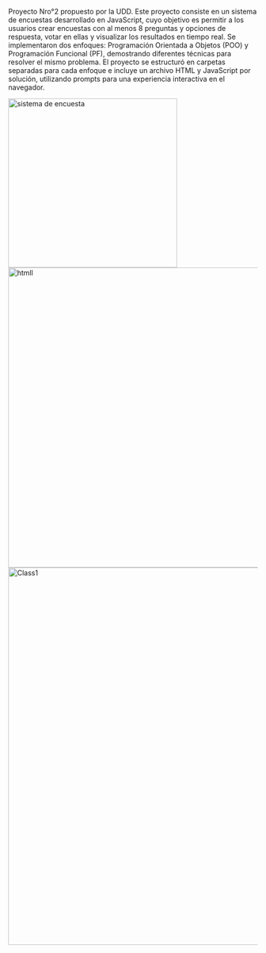 Proyecto Nro°2 propuesto por la UDD. Este proyecto consiste en un sistema de encuestas desarrollado en JavaScript, cuyo objetivo es permitir a los usuarios crear encuestas con al menos 8 preguntas y opciones de respuesta, votar en ellas y visualizar los resultados en tiempo real. Se implementaron dos enfoques: Programación Orientada a Objetos (POO) y Programación Funcional (PF), demostrando diferentes técnicas para resolver el mismo problema. El proyecto se estructuró en carpetas separadas para cada enfoque e incluye un archivo HTML y JavaScript por solución, utilizando prompts para una experiencia interactiva en el navegador.

<img width="341" alt="sistema de encuesta" src="https://github.com/user-attachments/assets/efd22560-cbf4-49b6-8cf8-85429117d6e7">
<img width="605" alt="htmll" src="https://github.com/user-attachments/assets/23845cc8-9c6d-4ee0-a5b7-95ff779cbe4b">
<img width="761" alt="Class1" src="https://github.com/user-attachments/assets/22456b98-25d7-4557-b549-10290f4f9bfd">


